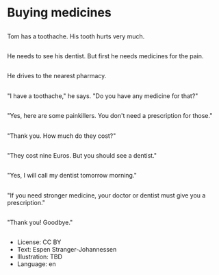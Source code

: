 # Buying medicines

##
Tom has a toothache. His tooth hurts very much.

##
He needs to see his dentist. But first he needs medicines for the pain.

##
He drives to the nearest pharmacy.

##
"I have a toothache," he says. "Do you have any medicine for that?"

##
"Yes, here are some painkillers. You don't need a prescription for those."

##
"Thank you. How much do they cost?"

##
"They cost nine Euros. But you should see a dentist."

##
"Yes, I will call my dentist tomorrow morning."

##
"If you need stronger medicine, your doctor or dentist must give you a prescription."

##
"Thank you! Goodbye."

##
* License: CC BY
* Text: Espen Stranger-Johannessen
* Illustration: TBD
* Language: en
